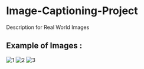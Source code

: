 # Image-Captioning-Project
Description for Real World Images

## Example of Images : 

![1](https://user-images.githubusercontent.com/15044221/38768630-b9de2d48-4018-11e8-9b19-882d58e2bada.png)
![2](https://user-images.githubusercontent.com/15044221/38768632-ba1cbd7e-4018-11e8-9b01-5baf18361f91.png)
![3](https://user-images.githubusercontent.com/15044221/38768633-ba5a74f2-4018-11e8-934a-bfe15cefce84.png)

